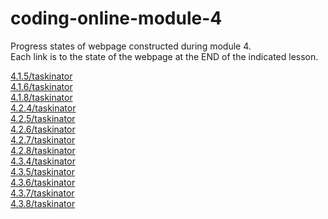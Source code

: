 # coding-online-module-4
Progress states of webpage constructed during module 4.  
Each link is to the state of the webpage at the END of the indicated lesson.  

[4.1.5/taskinator](https://tom2u.github.io/coding-online-module-4/4.1.5/taskinator)  
[4.1.6/taskinator](https://tom2u.github.io/coding-online-module-4/4.1.6/taskinator)  
[4.1.8/taskinator](https://tom2u.github.io/coding-online-module-4/4.1.8/taskinator)  
[4.2.4/taskinator](https://tom2u.github.io/coding-online-module-4/4.2.4/taskinator)  
[4.2.5/taskinator](https://tom2u.github.io/coding-online-module-4/4.2.5/taskinator)  
[4.2.6/taskinator](https://tom2u.github.io/coding-online-module-4/4.2.6/taskinator)  
[4.2.7/taskinator](https://tom2u.github.io/coding-online-module-4/4.2.7/taskinator)  
[4.2.8/taskinator](https://tom2u.github.io/coding-online-module-4/4.2.8/taskinator)  
[4.3.4/taskinator](https://tom2u.github.io/coding-online-module-4/4.3.4/taskinator)  
[4.3.5/taskinator](https://tom2u.github.io/coding-online-module-4/4.3.5/taskinator)  
[4.3.6/taskinator](https://tom2u.github.io/coding-online-module-4/4.3.6/taskinator)  
[4.3.7/taskinator](https://tom2u.github.io/coding-online-module-4/4.3.7/taskinator)  
[4.3.8/taskinator](https://tom2u.github.io/coding-online-module-4/4.3.8/taskinator)  
